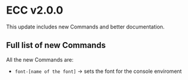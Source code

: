 # ECC v2.0.0
This update includes new Commands and better documentation.

## Full list of new Commands
All the new Commands are:
- ``font-[name of the font]`` -> sets the font for the console enviroment